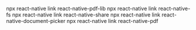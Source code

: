 npx react-native link react-native-pdf-lib
npx react-native link react-native-fs
npx react-native link react-native-share
npx react-native link react-native-document-picker
npx react-native link react-native-pdf
